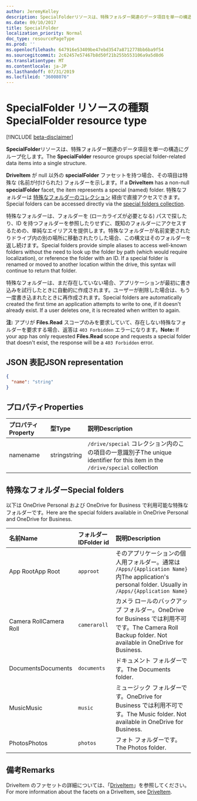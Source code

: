 ```yaml
---
author: JeremyKelley
description: SpecialFolderリソースは、特殊フォルダー関連のデータ項目を単一の構造にグループ化します。
ms.date: 09/10/2017
title: SpecialFolder
localization_priority: Normal
doc_type: resourcePageType
ms.prod: ''
ms.openlocfilehash: 647916e53409be47ebd3547a8712778bb6ba9f54
ms.sourcegitcommit: 2c62457e57467b8d50f21b255b553106a9a5d8d6
ms.translationtype: MT
ms.contentlocale: ja-JP
ms.lasthandoff: 07/31/2019
ms.locfileid: "36008076"
---
```

# <a name="specialfolder-resource-type"></a><span data-ttu-id="e298d-103">SpecialFolder リソースの種類</span><span class="sxs-lookup"><span data-stu-id="e298d-103">SpecialFolder resource type</span></span>

[!INCLUDE [beta-disclaimer](../../includes/beta-disclaimer.md)]

<span data-ttu-id="e298d-104">**SpecialFolder**リソースは、特殊フォルダー関連のデータ項目を単一の構造にグループ化します。</span><span class="sxs-lookup"><span data-stu-id="e298d-104">The **SpecialFolder** resource groups special folder-related data items into a single structure.</span></span>

<span data-ttu-id="e298d-105">**DriveItem** が null 以外の **specialFolder** ファセットを持つ場合、その項目は特殊な (名前が付けられた) フォルダーを示します。</span><span class="sxs-lookup"><span data-stu-id="e298d-105">If a **DriveItem** has a non-null **specialFolder** facet, the item represents a special (named) folder.</span></span>
<span data-ttu-id="e298d-106">特殊なフォルダーは [特殊なフォルダーのコレクション](../api/drive-get-specialfolder.md) 経由で直接アクセスできます。</span><span class="sxs-lookup"><span data-stu-id="e298d-106">Special folders can be accessed directly via the [special folders collection](../api/drive-get-specialfolder.md).</span></span>

<span data-ttu-id="e298d-p102">特殊なフォルダーは、フォルダーを (ローカライズが必要となる) パスで探したり、ID を持つフォルダーを参照したりせずに、既知のフォルダーにアクセスするための、単純なエイリアスを提供します。特殊なフォルダーが名前変更されたりドライブ内の別の場所に移動されたりした場合、この構文はそのフォルダーを返し続けます。</span><span class="sxs-lookup"><span data-stu-id="e298d-p102">Special folders provide simple aliases to access well-known folders without the need to look up the folder by path (which would require localization), or reference the folder with an ID. If a special folder is renamed or moved to another location within the drive, this syntax will continue to return that folder.</span></span>

<span data-ttu-id="e298d-p103">特殊なフォルダーは、まだ存在していない場合、アプリケーションが最初に書き込みを試行したときに自動的に作成されます。ユーザーが削除した場合は、もう一度書き込まれたときに再作成されます。</span><span class="sxs-lookup"><span data-stu-id="e298d-p103">Special folders are automatically created the first time an application attempts to write to one, if it doesn't already exist. If a user deletes one, it is recreated when written to again.</span></span>

<span data-ttu-id="e298d-111">**注:** アプリが **Files.Read** スコープのみを要求していて、存在しない特殊なフォルダーを要求する場合、返答は `403 Forbidden` エラーになります。</span><span class="sxs-lookup"><span data-stu-id="e298d-111">**Note:** If your app has only requested **Files.Read** scope and requests a special folder that doesn't exist, the response will be a `403 Forbidden` error.</span></span>

## <a name="json-representation"></a><span data-ttu-id="e298d-112">JSON 表記</span><span class="sxs-lookup"><span data-stu-id="e298d-112">JSON representation</span></span>

<!-- {
  "blockType": "resource",
  "optionalProperties": [

  ],
  "@odata.type": "microsoft.graph.specialFolder"
}-->
```json
{
  "name": "string"
}
```

## <a name="properties"></a><span data-ttu-id="e298d-113">プロパティ</span><span class="sxs-lookup"><span data-stu-id="e298d-113">Properties</span></span>

| <span data-ttu-id="e298d-114">プロパティ</span><span class="sxs-lookup"><span data-stu-id="e298d-114">Property</span></span>  | <span data-ttu-id="e298d-115">型</span><span class="sxs-lookup"><span data-stu-id="e298d-115">Type</span></span>   | <span data-ttu-id="e298d-116">説明</span><span class="sxs-lookup"><span data-stu-id="e298d-116">Description</span></span>                                                            |
|:----------|:-------|:-----------------------------------------------------------------------|
| <span data-ttu-id="e298d-117">name</span><span class="sxs-lookup"><span data-stu-id="e298d-117">name</span></span>      | <span data-ttu-id="e298d-118">string</span><span class="sxs-lookup"><span data-stu-id="e298d-118">string</span></span> | <span data-ttu-id="e298d-119">`/drive/special` コレクション内のこの項目の一意識別子</span><span class="sxs-lookup"><span data-stu-id="e298d-119">The unique identifier for this item in the `/drive/special` collection</span></span> |

## <a name="special-folders"></a><span data-ttu-id="e298d-120">特殊なフォルダー</span><span class="sxs-lookup"><span data-stu-id="e298d-120">Special folders</span></span>

<span data-ttu-id="e298d-121">以下は OneDrive Personal および OneDrive for Business で利用可能な特殊なフォルダーです。</span><span class="sxs-lookup"><span data-stu-id="e298d-121">Here are the special folders available in OneDrive Personal and OneDrive for Business.</span></span>

| <span data-ttu-id="e298d-122">名前</span><span class="sxs-lookup"><span data-stu-id="e298d-122">Name</span></span>        | <span data-ttu-id="e298d-123">フォルダー ID</span><span class="sxs-lookup"><span data-stu-id="e298d-123">Folder id</span></span>    | <span data-ttu-id="e298d-124">説明</span><span class="sxs-lookup"><span data-stu-id="e298d-124">Description</span></span>                                                              |
|:------------|:-------------|:-------------------------------------------------------------------------|
| <span data-ttu-id="e298d-125">App Root</span><span class="sxs-lookup"><span data-stu-id="e298d-125">App Root</span></span>    | `approot`    | <span data-ttu-id="e298d-p104">そのアプリケーションの個人用フォルダー。通常は `/Apps/{Application Name}` 内</span><span class="sxs-lookup"><span data-stu-id="e298d-p104">The application's personal folder. Usually in `/Apps/{Application Name}`</span></span> |
| <span data-ttu-id="e298d-128">Camera Roll</span><span class="sxs-lookup"><span data-stu-id="e298d-128">Camera Roll</span></span> | `cameraroll` | <span data-ttu-id="e298d-p105">カメラ ロールのバックアップ フォルダー。OneDrive for Business では利用不可です。</span><span class="sxs-lookup"><span data-stu-id="e298d-p105">The Camera Roll Backup folder. Not available in OneDrive for Business.</span></span>   |
| <span data-ttu-id="e298d-131">Documents</span><span class="sxs-lookup"><span data-stu-id="e298d-131">Documents</span></span>   | `documents`  | <span data-ttu-id="e298d-132">ドキュメント フォルダーです。</span><span class="sxs-lookup"><span data-stu-id="e298d-132">The Documents folder.</span></span>                                                    |
| <span data-ttu-id="e298d-133">Music</span><span class="sxs-lookup"><span data-stu-id="e298d-133">Music</span></span>       | `music`      | <span data-ttu-id="e298d-p106">ミュージック フォルダーです。OneDrive for Business では利用不可です。</span><span class="sxs-lookup"><span data-stu-id="e298d-p106">The Music folder. Not available in OneDrive for Business.</span></span>                |
| <span data-ttu-id="e298d-136">Photos</span><span class="sxs-lookup"><span data-stu-id="e298d-136">Photos</span></span>      | `photos`     | <span data-ttu-id="e298d-137">フォト フォルダーです。</span><span class="sxs-lookup"><span data-stu-id="e298d-137">The Photos folder.</span></span>                                                       |

## <a name="remarks"></a><span data-ttu-id="e298d-138">備考</span><span class="sxs-lookup"><span data-stu-id="e298d-138">Remarks</span></span> 

<span data-ttu-id="e298d-139">DriveItem のファセットの詳細については、「[DriveItem](driveitem.md)」を参照してください。</span><span class="sxs-lookup"><span data-stu-id="e298d-139">For more information about the facets on a DriveItem, see [DriveItem](driveitem.md).</span></span>


<!-- uuid: 8fcb5dbc-d5aa-4681-8e31-b001d5168d79
2015-10-25 14:57:30 UTC -->
<!--
{
  "type": "#page.annotation",
  "description": "The SpecialFolder facet provides information about folders accessible as special folders.",
  "keywords": "special folder,item,facet",
  "section": "documentation",
  "tocPath": "",
  "suppressions": []
}
-->
